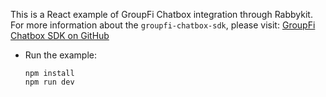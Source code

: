This is a React example of GroupFi Chatbox integration through Rabbykit. For more information about the `groupfi-chatbox-sdk`, please visit: [GroupFi Chatbox SDK on GitHub](https://github.com/TanglePay/GroupFi-Chatbox/tree/dev/packages/sdk)

* Run the example:

  ```
  npm install
  npm run dev
  ```